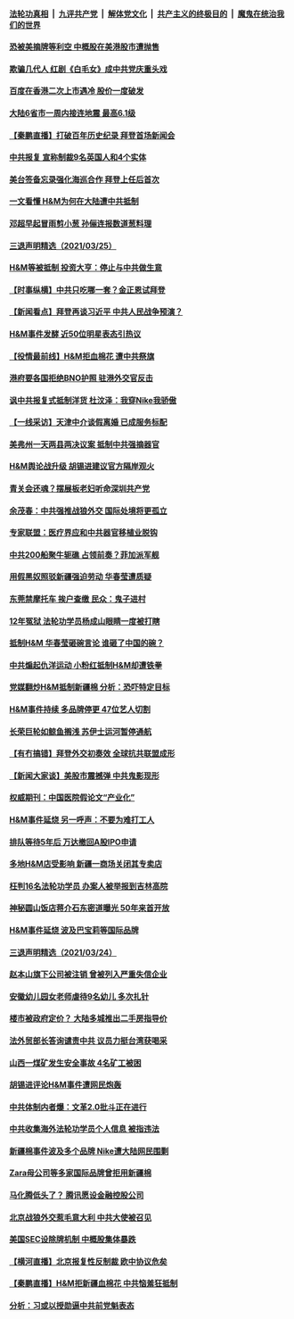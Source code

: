 

####  [法轮功真相](../../../../basic/blob/master/README.md?t=03261431) &nbsp;|&nbsp; [九评共产党](../../../../9ping.md/blob/master/README.md?t=03261431) &nbsp;|&nbsp; [解体党文化](../../../../jtdwh.md/blob/master/README.md?t=03261431)  &nbsp;|&nbsp; [共产主义的终极目的](../../../../gczydzjmd.md/blob/master/README.md?t=03261431) &nbsp;|&nbsp; [魔鬼在统治我们的世界](../../../../mgztzwmdsj.md/blob/master/README.md?t=03261431) 

#### [恐被美摘牌等利空 中概股在美港股市遭抛售](../pages/nsc413/n12836864.md?t=03261431) 

#### [欺骗几代人 红剧《白毛女》成中共党庆重头戏](../pages/nsc413/n12836885.md?t=03261431) 

#### [百度在香港二次上市遇冷 股价一度破发](../pages/nsc413/n12836460.md?t=03261431) 


#### [大陆6省市一周内接连地震 最高6.1级](../pages/nsc413/n12836717.md?t=03261431) 

#### [【秦鹏直播】打破百年历史纪录 拜登首场新闻会](../pages/nsc413/n12836360.md?t=03261431) 

#### [中共报复 宣称制裁9名英国人和4个实体](../pages/nsc413/n12836714.md?t=03261431) 

#### [美台签备忘录强化海巡合作 拜登上任后首次](../pages/nsc413/n12836646.md?t=03261431) 

#### [一文看懂 H&M为何在大陆遭中共抵制](../pages/nsc413/n12836644.md?t=03261431) 

#### [邓超早起冒雨剪小葱 孙俪连报数道葱料理](../pages/nsc413/n12836480.md?t=03261431) 

#### [三退声明精选（2021/03/25）](../pages/nsc413/n12836670.md?t=03261431) 

#### [H&M等被抵制 投资大亨：停止与中共做生意](../pages/nsc413/n12836201.md?t=03261431) 

#### [【时事纵横】中共只吃哪一套？金正恩试拜登](../pages/nsc413/n12836328.md?t=03261431) 

#### [【新闻看点】拜登再谈习近平 中共人民战争预演？](../pages/nsc413/n12836306.md?t=03261431) 

#### [H&M事件发酵 近50位明星表态引热议](../pages/nsc413/n12835927.md?t=03261431) 

#### [【役情最前线】H&M拒血棉花 遭中共祭旗](../pages/nsc413/n12836295.md?t=03261431) 

#### [港府要各国拒绝BNO护照 驻港外交官反击](../pages/nsc413/n12836374.md?t=03261431) 

#### [讽中共报复式抵制洋货 杜汶泽：我穿Nike我骄傲](../pages/nsc413/n12836148.md?t=03261431) 

#### [【一线采访】天津中介谈假离婚 已成服务标配](../pages/nsc413/n12836176.md?t=03261431) 

#### [美弗州一天两县两决议案 抵制中共强摘器官](../pages/nsc413/n12836189.md?t=03261431) 

#### [H&M舆论战升级 胡锡进建议官方隔岸观火](../pages/nsc413/n12836163.md?t=03261431) 

#### [青关会还魂？摆展板老妇听命深圳共产党](../pages/nsc413/n12836199.md?t=03261431) 

#### [余茂春：中共强推战狼外交 国际处境将更孤立](../pages/nsc413/n12835976.md?t=03261431) 

#### [专家联盟：医疗界应和中共器官移植业脱钩](../pages/nsc413/n12834184.md?t=03261431) 

#### [中共200船聚牛轭礁 占领前奏？菲加派军舰](../pages/nsc413/n12835997.md?t=03261431) 

#### [用假黑奴照驳新疆强迫劳动 华春莹遭质疑](../pages/nsc413/n12836002.md?t=03261431) 

#### [东莞禁摩托车 挨户查缴 民众：鬼子进村](../pages/nsc413/n12835967.md?t=03261431) 

#### [12年冤狱 法轮功学员杨成山眼睛一度被打瞎](../pages/nsc413/n12835149.md?t=03261431) 

#### [抵制H&M 华春莹砸碗言论 谁砸了中国的碗？](../pages/nsc413/n12835635.md?t=03261431) 

#### [中共煽起仇洋运动 小粉红抵制H&M却遭铁拳](../pages/nsc413/n12835601.md?t=03261431) 

#### [党媒翻炒H&M抵制新疆棉 分析：恐吓特定目标](../pages/nsc413/n12835288.md?t=03261431) 

#### [H&M事件持续 多品牌停更 47位艺人切割](../pages/nsc413/n12834952.md?t=03261431) 

#### [长荣巨轮如鲸鱼搁浅 苏伊士运河暂停通航](../pages/nsc413/n12835749.md?t=03261431) 

#### [【有冇搞错】拜登外交初奏效 全球抗共联盟成形](../pages/nsc413/n12833711.md?t=03261431) 

#### [【新闻大家谈】美股市震撼弹 中共鬼影现形](../pages/nsc413/n12835234.md?t=03261431) 

#### [权威期刊：中国医院假论文“产业化”](../pages/nsc413/n12835158.md?t=03261431) 

#### [H&M事件延烧 另一呼声：不要为难打工人](../pages/nsc413/n12835002.md?t=03261431) 

#### [排队等待5年后 万达撤回A股IPO申请](../pages/nsc413/n12834803.md?t=03261431) 

#### [多地H&M店受影响 新疆一商场关闭其专卖店](../pages/nsc413/n12834968.md?t=03261431) 

#### [枉判16名法轮功学员 办案人被举报到吉林高院](../pages/nsc413/n12833397.md?t=03261431) 

#### [神秘圆山饭店蒋介石东密道曝光 50年来首开放](../pages/nsc413/n12834701.md?t=03261431) 

#### [H&M事件延烧 波及巴宝莉等国际品牌](../pages/nsc413/n12834726.md?t=03261431) 

#### [三退声明精选（2021/03/24）](../pages/nsc413/n12835018.md?t=03261431) 


#### [赵本山旗下公司被注销 曾被列入严重失信企业](../pages/nsc413/n12834879.md?t=03261431) 

#### [安徽幼儿园女老师虐待9名幼儿 多次扎针](../pages/nsc413/n12834734.md?t=03261431) 

#### [楼市被政府定价？ 大陆多城推出二手房指导价](../pages/nsc413/n12834228.md?t=03261431) 

#### [法外贸部长答询谴责中共 议员力挺台湾获喝采](../pages/nsc413/n12834591.md?t=03261431) 

#### [山西一煤矿发生安全事故 4名矿工被困](../pages/nsc413/n12834620.md?t=03261431) 

#### [胡锡进评论H&M事件遭网民炮轰](../pages/nsc413/n12834270.md?t=03261431) 

#### [中共体制内者爆：文革2.0批斗正在进行](../pages/nsc413/n12834610.md?t=03261431) 

#### [中共收集海外法轮功学员个人信息 被指违法](../pages/nsc413/n12834434.md?t=03261431) 

#### [新疆棉事件波及多个品牌 Nike遭大陆网民围剿](../pages/nsc413/n12834421.md?t=03261431) 

#### [Zara母公司等多家国际品牌曾拒用新疆棉](../pages/nsc413/n12834426.md?t=03261431) 

#### [马化腾低头了？ 腾讯愿设金融控股公司](../pages/nsc413/n12834278.md?t=03261431) 

#### [北京战狼外交惹毛意大利 中共大使被召见](../pages/nsc413/n12834102.md?t=03261431) 

#### [美国SEC设除牌机制 中概股集体暴跌](../pages/nsc413/n12834044.md?t=03261431) 

#### [【横河直播】北京报复性反制裁 欧中协议危矣](../pages/nsc413/n12833967.md?t=03261431) 

#### [【秦鹏直播】H&M拒新疆血棉花 中共恼羞狂抵制](../pages/nsc413/n12833920.md?t=03261431) 

#### [分析：习或以授勋逼中共前党魁表态](../pages/nsc413/n12832636.md?t=03261431) 

